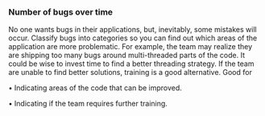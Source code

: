 ### Number of bugs over time
No one wants bugs in their applications, but, inevitably, some mistakes will occur. Classify bugs into categories so you can find out which areas of the application are more problematic. For example, the team may realize they are shipping too many bugs around multi-threaded parts of the code. It could be wise to invest time to find a better threading strategy. If the team are unable to find better solutions, training is a good alternative.
Good for

• Indicating areas of the code that can be improved.

• Indicating if the team requires further training.
